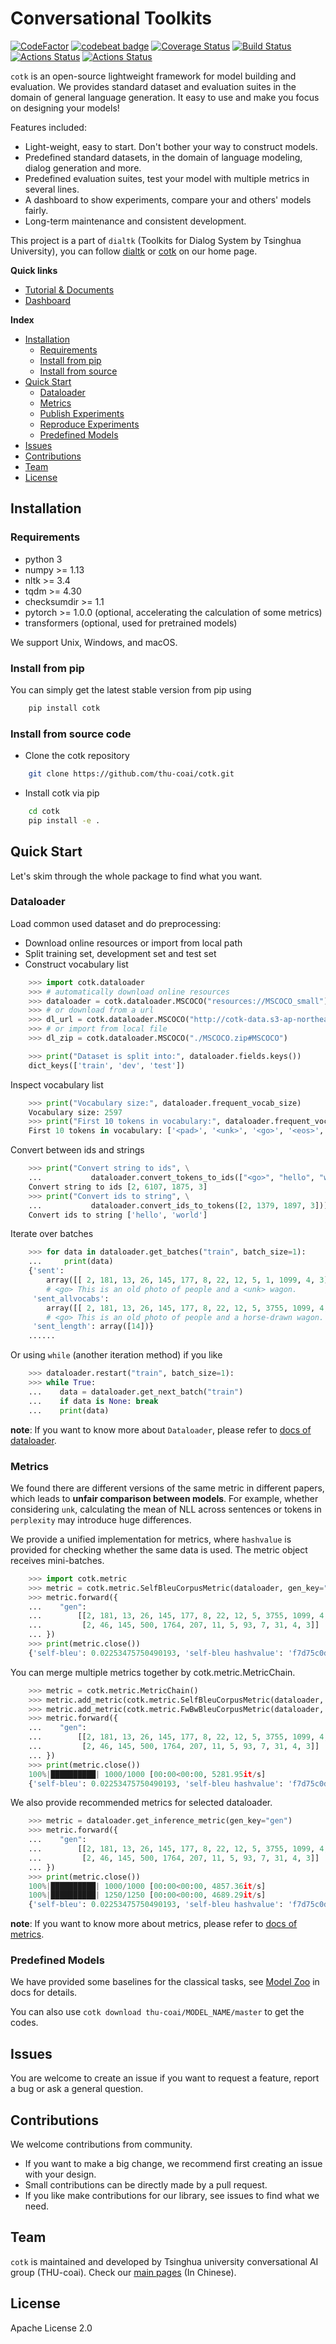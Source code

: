 
# Conversational Toolkits

[![CodeFactor](https://www.codefactor.io/repository/github/thu-coai/cotk/badge)](https://www.codefactor.io/repository/github/thu-coai/cotk)
[![codebeat badge](https://codebeat.co/badges/dc64db27-7e25-4fea-a231-3c9baac916f8)](https://codebeat.co/projects/github-com-thu-coai-cotk-master)
[![Coverage Status](https://coveralls.io/repos/github/thu-coai/cotk/badge.svg?branch=master)](https://coveralls.io/github/thu-coai/cotk?branch=master)
[![Build Status](https://travis-ci.com/thu-coai/cotk.svg?branch=master)](https://travis-ci.com/thu-coai/cotk)
[![Actions Status](https://github.com/thu-coai/cotk/workflows/windows/badge.svg)](https://github.com/thu-coai/cotk/actions)
[![Actions Status](https://github.com/thu-coai/cotk/workflows/macos/badge.svg)](https://github.com/thu-coai/cotk/actions)

``cotk`` is an open-source lightweight framework for model building and evaluation.
We provides standard dataset and evaluation suites in the domain of general language generation.
It easy to use and make you focus on designing your models!

Features included:

 * Light-weight, easy to start. Don't bother your way to construct models.
 * Predefined standard datasets, in the domain of language modeling, dialog generation and more.
 * Predefined evaluation suites, test your model with multiple metrics in several lines.
 * A dashboard to show experiments, compare your and others' models fairly.
 * Long-term maintenance and consistent development.

This project is a part of ``dialtk`` (Toolkits for Dialog System by Tsinghua University), you can follow [dialtk](http://coai.cs.tsinghua.edu.cn/dialtk/) or [cotk](http://coai.cs.tsinghua.edu.cn/dialtk/cotk/) on our home page.

**Quick links**

* [Tutorial & Documents](https://thu-coai.github.io/cotk_docs/)
* [Dashboard](http://coai.cs.tsinghua.edu.cn/dashboard/)

**Index**

- [Installation](#installation)
  - [Requirements](#requirements)
  - [Install from pip](#install-from-pip)
  - [Install from source](#install-from-source)
- [Quick Start](#quick-start)
  - [Dataloader](#Dataloader)
  - [Metrics](#metrics)
  - [Publish Experiments](#publish-experiments)
  - [Reproduce Experiments](#reproduce-experiments)
  - [Predefined Models](#predefined-models)
- [Issues](#issues)
- [Contributions](#Contributions)
- [Team](#team)
- [License](#license)


## Installation

### Requirements

-  python 3
-  numpy >= 1.13
-  nltk >= 3.4
-  tqdm >= 4.30
-  checksumdir >= 1.1
-  pytorch >= 1.0.0 (optional, accelerating the calculation of some metrics)
-  transformers (optional, used for pretrained models)

We support Unix, Windows, and macOS.

### Install from pip

You can simply get the latest stable version from pip using

```bash
    pip install cotk
```

### Install from source code

* Clone the cotk repository

```bash
    git clone https://github.com/thu-coai/cotk.git
```

* Install cotk via pip

```bash
    cd cotk
    pip install -e .
```



## Quick Start

Let's skim through the whole package to find what you want. 

### Dataloader

Load common used dataset and do preprocessing:

* Download online resources or import from local path
* Split training set, development set and test set
* Construct vocabulary list

```python
    >>> import cotk.dataloader
    >>> # automatically download online resources
    >>> dataloader = cotk.dataloader.MSCOCO("resources://MSCOCO_small")
    >>> # or download from a url
    >>> dl_url = cotk.dataloader.MSCOCO("http://cotk-data.s3-ap-northeast-1.amazonaws.com/mscoco_small.zip#MSCOCO")
    >>> # or import from local file
    >>> dl_zip = cotk.dataloader.MSCOCO("./MSCOCO.zip#MSCOCO")

    >>> print("Dataset is split into:", dataloader.fields.keys())
    dict_keys(['train', 'dev', 'test'])
```

Inspect vocabulary list

```python
    >>> print("Vocabulary size:", dataloader.frequent_vocab_size)
    Vocabulary size: 2597
    >>> print("First 10 tokens in vocabulary:", dataloader.frequent_vocab_list[:10])
    First 10 tokens in vocabulary: ['<pad>', '<unk>', '<go>', '<eos>', '.', 'a', 'A', 'on', 'of', 'in']
```

Convert between ids and strings

```python
    >>> print("Convert string to ids", \
    ...           dataloader.convert_tokens_to_ids(["<go>", "hello", "world", "<eos>"]))
    Convert string to ids [2, 6107, 1875, 3]
    >>> print("Convert ids to string", \
    ...           dataloader.convert_ids_to_tokens([2, 1379, 1897, 3]))
	Convert ids to string ['hello', 'world']
```

Iterate over batches

```python
    >>> for data in dataloader.get_batches("train", batch_size=1):
    ...     print(data)
    {'sent':
        array([[ 2, 181, 13, 26, 145, 177, 8, 22, 12, 5, 1, 1099, 4, 3]]),
        # <go> This is an old photo of people and a <unk> wagon.
     'sent_allvocabs':
        array([[ 2, 181, 13, 26, 145, 177, 8, 22, 12, 5, 3755, 1099, 4, 3]]),
        # <go> This is an old photo of people and a horse-drawn wagon.
     'sent_length': array([14])}
    ......
```

Or using ``while`` (another iteration method) if you like

```python
    >>> dataloader.restart("train", batch_size=1):
    >>> while True:
    ...    data = dataloader.get_next_batch("train")
    ...    if data is None: break
    ...    print(data)
```


**note**: If you want to know more about ``Dataloader``, please refer to [docs of dataloader](https://thu-coai.github.io/cotk_docs/index.html#model-zoo).

### Metrics

We found there are different versions of the same metric in different papers,
which leads to **unfair comparison between models**. For example, whether considering
``unk``, calculating the mean of NLL across sentences or tokens in
``perplexity`` may introduce huge differences.

We provide a unified implementation for metrics, where ``hashvalue`` is provided for
checking whether the same data is used. The metric object receives mini-batches.

```python
    >>> import cotk.metric
    >>> metric = cotk.metric.SelfBleuCorpusMetric(dataloader, gen_key="gen")
    >>> metric.forward({
    ...    "gen":
    ...        [[2, 181, 13, 26, 145, 177, 8, 22, 12, 5, 3755, 1099, 4, 3],
    ...         [2, 46, 145, 500, 1764, 207, 11, 5, 93, 7, 31, 4, 3]]
    ... })
    >>> print(metric.close())
    {'self-bleu': 0.02253475750490193, 'self-bleu hashvalue': 'f7d75c0d0dbf53ffba4b845d1f61487fd2d6d3c0594b075c43111816c84c65fc'}
```

You can merge multiple metrics together by cotk.metric.MetricChain.


```python
    >>> metric = cotk.metric.MetricChain()
    >>> metric.add_metric(cotk.metric.SelfBleuCorpusMetric(dataloader, gen_key="gen"))
    >>> metric.add_metric(cotk.metric.FwBwBleuCorpusMetric(dataloader, reference_test_list=dataloader.get_all_batch('test')['sent_allvocabs'], gen_key="gen"))
    >>> metric.forward({
    ...    "gen":
    ...        [[2, 181, 13, 26, 145, 177, 8, 22, 12, 5, 3755, 1099, 4, 3],
    ...         [2, 46, 145, 500, 1764, 207, 11, 5, 93, 7, 31, 4, 3]]
    ... })
    >>> print(metric.close())
    100%|██████████| 1000/1000 [00:00<00:00, 5281.95it/s]
	{'self-bleu': 0.02253475750490193, 'self-bleu hashvalue': 'f7d75c0d0dbf53ffba4b845d1f61487fd2d6d3c0594b075c43111816c84c65fc', 'fw-bleu': 0.28135593382545376, 'bw-bleu': 0.027021522872801896, 'fw-bw-bleu': 0.04930753293488745, 'fw-bw-bleu hashvalue': '60a39f381e065e8df6fb5eb272984128c9aea7dee4ba50a43bfb768395a70762'}
```

We also provide recommended metrics for selected dataloader.

```python
    >>> metric = dataloader.get_inference_metric(gen_key="gen")
    >>> metric.forward({
    ...    "gen":
    ...        [[2, 181, 13, 26, 145, 177, 8, 22, 12, 5, 3755, 1099, 4, 3],
    ...         [2, 46, 145, 500, 1764, 207, 11, 5, 93, 7, 31, 4, 3]]
    ... })
    >>> print(metric.close())
    100%|██████████| 1000/1000 [00:00<00:00, 4857.36it/s]
	100%|██████████| 1250/1250 [00:00<00:00, 4689.29it/s]
	{'self-bleu': 0.02253475750490193, 'self-bleu hashvalue': 'f7d75c0d0dbf53ffba4b845d1f61487fd2d6d3c0594b075c43111816c84c65fc', 'fw-bleu': 0.3353037449663603, 'bw-bleu': 0.027327995838287513, 'fw-bw-bleu': 0.050537105917262654, 'fw-bw-bleu hashvalue': 'c254aa4008ae11b1bc4955e7cd1f7f3aad34b664178a585a218b1474970e3f23', 'gen': [['inside', 'is', 'an', 'elephant', 'shirt', 'of', 'people', 'and', 'a', 'grasslands', 'pulls', '.'], ['An', 'elephant', 'girls', 'baggage', 'sidewalk', 'with', 'a', 'clock', 'on', 'it', '.']]}
```


**note**: If you want to know more about metrics, please refer to [docs of metrics](https://thu-coai.github.io/cotk_docs/metric.html).

### Predefined Models


We have provided some baselines for the classical tasks, see [Model Zoo](https://thu-coai.github.io/cotk_docs/index.html#model-zoo) in docs for details.

You can also use ``cotk download thu-coai/MODEL_NAME/master`` to get the codes.


## Issues

You are welcome to create an issue if you want to request a feature, report a bug or ask a general question.

## Contributions

We welcome contributions from community. 

* If you want to make a big change, we recommend first creating an issue with your design.
* Small contributions can be directly made by a pull request.
* If you like make contributions for our library, see issues to find what we need.

## Team

`cotk` is maintained and developed by Tsinghua university conversational AI group (THU-coai). Check our [main pages](http://coai.cs.tsinghua.edu.cn/) (In Chinese).

## License

Apache License 2.0

